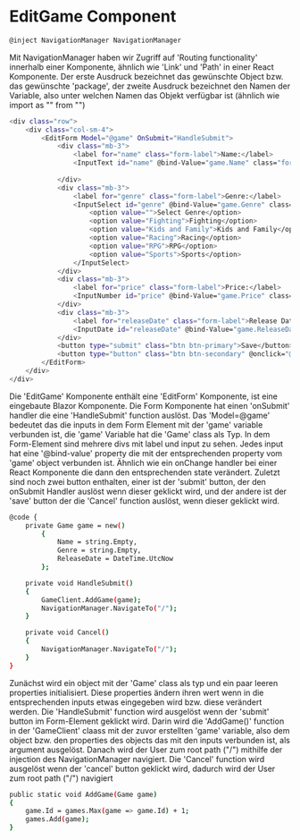 # EditGame Component

```bash
@inject NavigationManager NavigationManager
```
Mit NavigationManager haben wir Zugriff auf 'Routing functionality' innerhalb einer Komponente, ähnlich wie 'Link' und 'Path' in einer React Komponente.
Der erste Ausdruck bezeichnet das gewünschte Object bzw. das gewünschte 'package', der zweite Ausdruck bezeichnet den Namen der Variable, also unter welchen Namen das Objekt verfügbar ist (ähnlich wie import as "" from "")

```bash
<div class="row">
    <div class="col-sm-4">
        <EditForm Model="@game" OnSubmit="HandleSubmit">
            <div class="mb-3">
                <label for="name" class="form-label">Name:</label>
                <InputText id="name" @bind-Value="game.Name" class="form-control"></InputText>
                
            </div>
            <div class="mb-3">
                <label for="genre" class="form-label">Genre:</label>
                <InputSelect id="genre" @bind-Value="game.Genre" class="form-select">
                    <option value="">Select Genre</option>
                    <option value="Fighting">Fighting</option>
                    <option value="Kids and Family">Kids and Family</option>
                    <option value="Racing">Racing</option>
                    <option value="RPG">RPG</option>
                    <option value="Sports">Sports</option>
                </InputSelect>
            </div>
            <div class="mb-3">
                <label for="price" class="form-label">Price:</label>
                <InputNumber id="price" @bind-Value="game.Price" class="form-control"></InputNumber>
            </div>
            <div class="mb-3">
                <label for="releaseDate" class="form-label">Release Date:</label>
                <InputDate id="releaseDate" @bind-Value="game.ReleaseDate" class="form-control"></InputDate>
            </div>
            <button type="submit" class="btn btn-primary">Save</button>
            <button type="button" class="btn btn-secondary" @onclick="@Cancel">Cancel</button>
        </EditForm>
    </div>
</div>
```
Die 'EditGame' Komponente enthält eine 'EditForm' Komponente, ist eine eingebaute Blazor Komponente. Die Form Komponente hat einen 'onSubmit' handler die eine 'HandleSubmit' function auslöst.
Das 'Model=@game' bedeutet das die inputs in dem Form Element mit der 'game' variable verbunden ist, die 'game' Variable hat die 'Game' class als Typ.
In dem Form-Element sind mehrere divs mit label und input zu sehen. Jedes input hat eine '@bind-value' property die mit der entsprechenden property vom 'game' object verbunden ist. Ähnlich wie ein onChange handler bei einer React Komponente die dann den entsprechenden state verändert.
Zuletzt sind noch zwei button enthalten, einer ist der 'submit' button, der den onSubmit Handler auslöst wenn dieser geklickt wird, und der andere ist der 'save' button der die 'Cancel' function auslöst, wenn dieser geklickt wird.


```bash
@code {
    private Game game = new()
        {
            Name = string.Empty,
            Genre = string.Empty,
            ReleaseDate = DateTime.UtcNow
        };

    private void HandleSubmit()
    {
        GameClient.AddGame(game);
        NavigationManager.NavigateTo("/");
    }

    private void Cancel()
    {
        NavigationManager.NavigateTo("/");
    }
}
```
Zunächst wird ein object mit der 'Game' class als typ und ein paar leeren properties initialisiert. Diese properties ändern ihren wert wenn in die entsprechenden inputs etwas eingegeben wird bzw. diese verändert werden.
Die 'HandleSubmit' function wird ausgelöst wenn der 'submit' button im Form-Element geklickt wird.
Darin wird die 'AddGame()' function in der 'GameClient' claass mit der zuvor erstellten 'game' variable, also dem object bzw. den properties des objects das mit den inputs verbunden ist, als argument ausgelöst.
Danach wird der User zum root path ("/") mithilfe der injection des NavigationManager navigiert.
Die 'Cancel' function wird ausgelöst wenn der 'cancel' button geklickt wird, dadurch wird der User zum root path ("/") navigiert


```bash
public static void AddGame(Game game)
{
    game.Id = games.Max(game => game.Id) + 1;
    games.Add(game);
}
```
